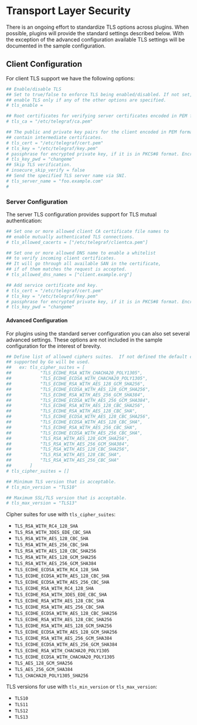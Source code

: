 # Transport Layer Security

There is an ongoing effort to standardize TLS options across plugins.  When
possible, plugins will provide the standard settings described below.  With the
exception of the advanced configuration available TLS settings will be
documented in the sample configuration.

## Client Configuration

For client TLS support we have the following options:

```toml
## Enable/disable TLS
## Set to true/false to enforce TLS being enabled/disabled. If not set,
## enable TLS only if any of the other options are specified.
# tls_enable =

## Root certificates for verifying server certificates encoded in PEM format.
# tls_ca = "/etc/telegraf/ca.pem"

## The public and private key pairs for the client encoded in PEM format.  May
## contain intermediate certificates.
# tls_cert = "/etc/telegraf/cert.pem"
# tls_key = "/etc/telegraf/key.pem"
# passphrase for encrypted private key, if it is in PKCS#8 format. Encrypted PKCS#1 private keys are not supported.
# tls_key_pwd = "changeme"
## Skip TLS verification.
# insecure_skip_verify = false
## Send the specified TLS server name via SNI.
# tls_server_name = "foo.example.com"
#
```

### Server Configuration

The server TLS configuration provides support for TLS mutual authentication:

```toml
## Set one or more allowed client CA certificate file names to
## enable mutually authenticated TLS connections.
# tls_allowed_cacerts = ["/etc/telegraf/clientca.pem"]

## Set one or more allowed DNS name to enable a whitelist
## to verify incoming client certificates.
## It will go through all available SAN in the certificate,
## if of them matches the request is accepted.
# tls_allowed_dns_names = ["client.example.org"]

## Add service certificate and key.
# tls_cert = "/etc/telegraf/cert.pem"
# tls_key = "/etc/telegraf/key.pem"
# passphrase for encrypted private key, if it is in PKCS#8 format. Encrypted PKCS#1 private keys are not supported.
# tls_key_pwd = "changeme"
```

#### Advanced Configuration

For plugins using the standard server configuration you can also set several
advanced settings. These options are not included in the sample configuration
for the interest of brevity.

```toml
## Define list of allowed ciphers suites.  If not defined the default ciphers
## supported by Go will be used.
##   ex: tls_cipher_suites = [
##           "TLS_ECDHE_RSA_WITH_CHACHA20_POLY1305",
##           "TLS_ECDHE_ECDSA_WITH_CHACHA20_POLY1305",
##           "TLS_ECDHE_RSA_WITH_AES_128_GCM_SHA256",
##           "TLS_ECDHE_ECDSA_WITH_AES_128_GCM_SHA256",
##           "TLS_ECDHE_RSA_WITH_AES_256_GCM_SHA384",
##           "TLS_ECDHE_ECDSA_WITH_AES_256_GCM_SHA384",
##           "TLS_ECDHE_RSA_WITH_AES_128_CBC_SHA256",
##           "TLS_ECDHE_RSA_WITH_AES_128_CBC_SHA",
##           "TLS_ECDHE_ECDSA_WITH_AES_128_CBC_SHA256",
##           "TLS_ECDHE_ECDSA_WITH_AES_128_CBC_SHA",
##           "TLS_ECDHE_RSA_WITH_AES_256_CBC_SHA",
##           "TLS_ECDHE_ECDSA_WITH_AES_256_CBC_SHA",
##           "TLS_RSA_WITH_AES_128_GCM_SHA256",
##           "TLS_RSA_WITH_AES_256_GCM_SHA384",
##           "TLS_RSA_WITH_AES_128_CBC_SHA256",
##           "TLS_RSA_WITH_AES_128_CBC_SHA",
##           "TLS_RSA_WITH_AES_256_CBC_SHA"
##       ]
# tls_cipher_suites = []

## Minimum TLS version that is acceptable.
# tls_min_version = "TLS10"

## Maximum SSL/TLS version that is acceptable.
# tls_max_version = "TLS13"
```

Cipher suites for use with `tls_cipher_suites`:

- `TLS_RSA_WITH_RC4_128_SHA`
- `TLS_RSA_WITH_3DES_EDE_CBC_SHA`
- `TLS_RSA_WITH_AES_128_CBC_SHA`
- `TLS_RSA_WITH_AES_256_CBC_SHA`
- `TLS_RSA_WITH_AES_128_CBC_SHA256`
- `TLS_RSA_WITH_AES_128_GCM_SHA256`
- `TLS_RSA_WITH_AES_256_GCM_SHA384`
- `TLS_ECDHE_ECDSA_WITH_RC4_128_SHA`
- `TLS_ECDHE_ECDSA_WITH_AES_128_CBC_SHA`
- `TLS_ECDHE_ECDSA_WITH_AES_256_CBC_SHA`
- `TLS_ECDHE_RSA_WITH_RC4_128_SHA`
- `TLS_ECDHE_RSA_WITH_3DES_EDE_CBC_SHA`
- `TLS_ECDHE_RSA_WITH_AES_128_CBC_SHA`
- `TLS_ECDHE_RSA_WITH_AES_256_CBC_SHA`
- `TLS_ECDHE_ECDSA_WITH_AES_128_CBC_SHA256`
- `TLS_ECDHE_RSA_WITH_AES_128_CBC_SHA256`
- `TLS_ECDHE_RSA_WITH_AES_128_GCM_SHA256`
- `TLS_ECDHE_ECDSA_WITH_AES_128_GCM_SHA256`
- `TLS_ECDHE_RSA_WITH_AES_256_GCM_SHA384`
- `TLS_ECDHE_ECDSA_WITH_AES_256_GCM_SHA384`
- `TLS_ECDHE_RSA_WITH_CHACHA20_POLY1305`
- `TLS_ECDHE_ECDSA_WITH_CHACHA20_POLY1305`
- `TLS_AES_128_GCM_SHA256`
- `TLS_AES_256_GCM_SHA384`
- `TLS_CHACHA20_POLY1305_SHA256`

TLS versions for use with `tls_min_version` or `tls_max_version`:

- `TLS10`
- `TLS11`
- `TLS12`
- `TLS13`
